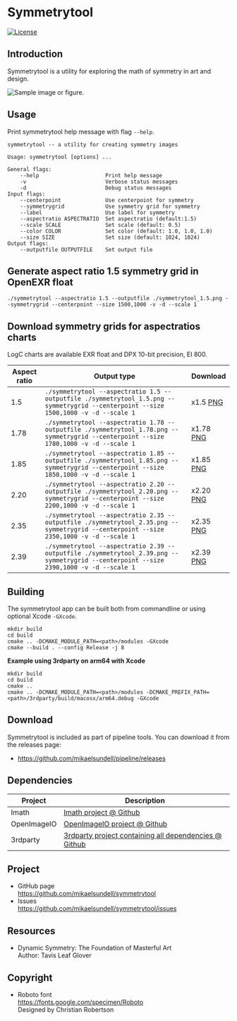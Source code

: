 Symmetrytool
==================

[![License](https://img.shields.io/badge/license-BSD%203--Clause-blue.svg?style=flat-square)](https://github.com/mikaelsundell/logctool/blob/master/README.md)

Introduction
------------

Symmetrytool is a utility for exploring the math of symmetry in art and design.

![Sample image or figure.](images/image.png 'symmetrytool')


Usage
-----

Print symmetrytool help message with flag ```--help```.

```shell
symmetrytool -- a utility for creating symmetry images

Usage: symmetrytool [options] ...

General flags:
    --help                     Print help message
    -v                         Verbose status messages
    -d                         Debug status messages
Input flags:
    --centerpoint              Use centerpoint for symmetry
    --symmetrygrid             Use symmetry grid for symmetry
    --label                    Use label for symmetry
    --aspectratio ASPECTRATIO  Set aspectratio (default:1.5)
    --scale SCALE              Set scale (default: 0.5)
    --color COLOR              Set color (default: 1.0, 1.0, 1.0)
    --size SIZE                Set size (default: 1024, 1024)
Output flags:
    --outputfile OUTPUTFILE    Set output file
```

Generate aspect ratio 1.5 symmetry grid  in OpenEXR float
--------

```shell
./symmetrytool --aspectratio 1.5 --outputfile ./symmetrytool_1.5.png --symmetrygrid --centerpoint --size 1500,1000 -v -d --scale 1
```

Download symmetry grids for aspectratios charts
-------------

LogC charts are available EXR float and DPX 10-bit precision, EI 800.


| Aspect ratio     | Output type | Download
| ----------- | ----------- | ----------- |
| 1.5 | ```./symmetrytool --aspectratio 1.5 --outputfile ./symmetrytool_1.5.png --symmetrygrid --centerpoint --size 1500,1000 -v -d --scale 1```  | x1.5 [PNG](https://mikaelsundell.s3.eu-west-1.amazonaws.com/github/symmetrytool/symmetrytool_1.5.png) |
| 1.78 | ```./symmetrytool --aspectratio 1.78 --outputfile ./symmetrytool_1.78.png --symmetrygrid --centerpoint --size 1780,1000 -v -d --scale 1```  | x1.78 [PNG](https://mikaelsundell.s3.eu-west-1.amazonaws.com/github/symmetrytool/symmetrytool_1.78.png) |
| 1.85 | ```./symmetrytool --aspectratio 1.85 --outputfile ./symmetrytool_1.85.png --symmetrygrid --centerpoint --size 1850,1000 -v -d --scale 1```  | x1.85 [PNG](https://mikaelsundell.s3.eu-west-1.amazonaws.com/github/symmetrytool/symmetrytool_1.85.png) |
| 2.20 | ```./symmetrytool --aspectratio 2.20 --outputfile ./symmetrytool_2.20.png --symmetrygrid --centerpoint --size 2200,1000 -v -d --scale 1```  | x2.20 [PNG](https://mikaelsundell.s3.eu-west-1.amazonaws.com/github/symmetrytool/symmetrytool_2.20.png) |
| 2.35 | ```./symmetrytool --aspectratio 2.35 --outputfile ./symmetrytool_2.35.png --symmetrygrid --centerpoint --size 2350,1000 -v -d --scale 1```  | x2.35 [PNG](https://mikaelsundell.s3.eu-west-1.amazonaws.com/github/symmetrytool/symmetrytool_2.35.png) |
| 2.39 | ```./symmetrytool --aspectratio 2.39 --outputfile ./symmetrytool_2.39.png --symmetrygrid --centerpoint --size 2390,1000 -v -d --scale 1```  | x2.39 [PNG](https://mikaelsundell.s3.eu-west-1.amazonaws.com/github/symmetrytool/symmetrytool_2.35.png) |

Building
--------

The symmetrytool app can be built both from commandline or using optional Xcode `-GXcode`.

```shell
mkdir build
cd build
cmake .. -DCMAKE_MODULE_PATH=<path>/modules -GXcode
cmake --build . --config Release -j 8
```

**Example using 3rdparty on arm64 with Xcode**

```shell
mkdir build
cd build
cmake ..
cmake .. -DCMAKE_MODULE_PATH=<path>/modules -DCMAKE_PREFIX_PATH=<path>/3rdparty/build/macosx/arm64.debug -GXcode
```

Download
---------

Symmetrytool is included as part of pipeline tools. You can download it from the releases page:

* https://github.com/mikaelsundell/pipeline/releases

Dependencies
-------------

| Project     | Description |
| ----------- | ----------- |
| Imath       | [Imath project @ Github](https://github.com/AcademySoftwareFoundation/Imath)
| OpenImageIO | [OpenImageIO project @ Github](https://github.com/OpenImageIO/oiio)
| 3rdparty    | [3rdparty project containing all dependencies @ Github](https://github.com/mikaelsundell/3rdparty)

Project
-------------

* GitHub page   
https://github.com/mikaelsundell/symmetrytool
* Issues   
https://github.com/mikaelsundell/symmetrytool/issues


Resources
---------

* Dynamic Symmetry: The Foundation of Masterful Art   
Author: Tavis Leaf Glover

Copyright
---------

* Roboto font   
https://fonts.google.com/specimen/Roboto   
Designed by Christian Robertson
